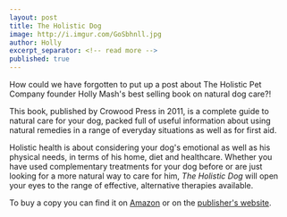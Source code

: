 ```yaml
---
layout: post
title: The Holistic Dog
image: http://i.imgur.com/GoSbhnll.jpg
author: Holly
excerpt_separator: <!-- read more -->
published: true
---
```


How could we have forgotten to put up a post about The Holistic Pet Company founder Holly Mash's best selling book on natural dog care?!

This book, published by Crowood Press in 2011, is a complete guide to natural care for your dog, packed full of useful information about using natural remedies in a range of everyday situations as well as for first aid.

<!-- read more -->

Holistic health is about considering your dog's emotional as well as his physical needs, in terms of his home, diet and healthcare. Whether you have used complementary treatments for your dog before or are just looking for a more natural way to care for him, *The Holistic Dog* will open your eyes to the range of effective, alternative therapies available.

To buy a copy you can find it on [Amazon](http://www.amazon.co.uk/dp/1847972675) or on the [publisher's website](http://www.crowood.com/details.asp?isbn=9781847972675).

